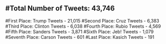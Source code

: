#Total Number of Tweets: 43,746 
---
#First Place: Trump Tweets - 21,015
#Second Place: Cruz Tweets - 6,383
#Third Place: Clinton Tweets - 6,038
#Fourth Place: Rubio Tweets - 4,569
#Fifth Place: Sanders Tweets - 3,871
#Sixth Place: Jeb! Tweets - 1,079
#Seventh Place: Carson Tweets - 601
#Last Place: Kasich Tweets - 191
